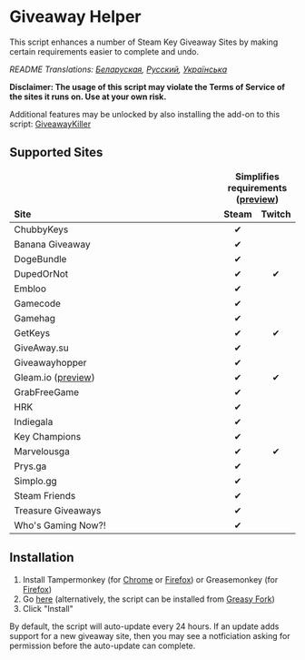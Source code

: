 # Giveaway Helper
This script enhances a number of Steam Key Giveaway Sites by making certain requirements easier to complete and undo.

*README Translations: [Беларуская](https://github.com/Citrinate/giveawayHelper/blob/master/README.by.md), [Русский](https://github.com/Citrinate/giveawayHelper/blob/master/README.ru.md), [Українська](https://github.com/Citrinate/giveawayHelper/blob/master/README.ua.md)*

**Disclaimer: The usage of this script may violate the Terms of Service of the sites it runs on. Use at your own risk.**

Additional features may be unlocked by also installing the add-on to this script: [GiveawayKiller](https://github.com/gekkedev/GiveawayKiller)

## Supported Sites
<table>
  <thead>
    <tr>
      <td rowspan="2" width="444px" valign="bottom"><strong>Site</strong></td>
      <td colspan="3" width="443px" align="center"><strong>Simplifies requirements (<a href="https://raw.githubusercontent.com/Citrinate/giveawayHelper/master/images/marvelous.png">preview</a>)</strong></td>
    </tr>
    <tr>
      <td align="center"><strong>Steam</strong></td>
      <td align="center"><strong>Twitch</strong></td>
    </tr>
  </thead>
  <tbody>
    <tr><td>ChubbyKeys</td><td align="center">✔</td><td></td></tr>
    <tr><td>Banana Giveaway</td><td align="center">✔</td><td></td></tr>
    <tr><td>DogeBundle</td><td align="center">✔</td><td></td></tr>
    <tr><td>DupedOrNot</td><td align="center">✔</td><td align="center">✔</td></tr>
    <tr><td>Embloo</td><td align="center">✔</td><td></td></tr>
    <tr><td>Gamecode</td><td align="center">✔</td><td></td></tr>
    <tr><td>Gamehag</td><td align="center">✔</td><td></td></tr>
    <tr><td>GetKeys</td><td align="center">✔</td><td align="center">✔</td></tr>
    <tr><td>GiveAway.su</td><td align="center">✔</td><td></td></tr>
    <tr><td>Giveawayhopper</td><td align="center">✔</td><td></td></tr>
    <tr><td>Gleam.io (<a href="https://raw.githubusercontent.com/Citrinate/giveawayHelper/master/images/gleam.png">preview</a>)</td><td align="center">✔</td><td align="center">✔</td></tr>
    <tr><td>GrabFreeGame</td><td align="center">✔</td><td></td></tr>
    <tr><td>HRK</td><td align="center">✔</td><td></td></tr>
    <tr><td>Indiegala</td><td align="center">✔</td><td></td></tr>
    <tr><td>Key Champions</td><td align="center">✔</td><td></td></tr>
    <tr><td>Marvelousga</td><td align="center">✔</td><td align="center">✔</td></tr>
    <tr><td>Prys.ga</td><td align="center">✔</td><td></td></tr>
    <tr><td>Simplo.gg</td><td align="center">✔</td><td></td></tr>
    <tr><td>Steam Friends</td><td align="center">✔</td><td></td></tr>
    <tr><td>Treasure Giveaways</td><td align="center">✔</td><td></td></tr>
    <tr><td>Who's Gaming Now?!</td><td align="center">✔</td><td></td></tr>
  </tbody>
</table>

## Installation
1. Install Tampermonkey (for [Chrome](https://chrome.google.com/webstore/detail/tampermonkey/dhdgffkkebhmkfjojejmpbldmpobfkfo) or [Firefox](https://addons.mozilla.org/en-US/firefox/addon/tampermonkey/)) or Greasemonkey (for [Firefox](https://addons.mozilla.org/en-US/firefox/addon/greasemonkey/))
2. Go [here](https://raw.githubusercontent.com/Citrinate/giveawayHelper/master/giveawayHelper.user.js) (alternatively, the script can be installed from [Greasy Fork](https://greasyfork.org/en/scripts/34764-giveaway-helper))
3. Click "Install"

By default, the script will auto-update every 24 hours.  If an update adds support for a new giveaway site, then you may see a notficiation asking for permission before the auto-update can complete.
